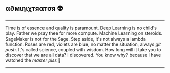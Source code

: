 ## α∂мιηιχтяαтσя 👽

----------------------------------
Time is of essence and quality is paramount.    Deep Learning is no child's play. Father we pray thee for more compute. Machine Learning on steroids. SageMaker is not for the Sage. Step aside, it's not always a lambda function. Roses are red, violets are blue, no matter the situation, always *git push*. It's called science, coupled with wisdom. How long will it take you to discover that we are all data? I discovered. You know why? because I have watched the *master piss* 👀

----------------------------------
<!--
**Adminixtrator/Adminixtrator** is a ✨ _special_ ✨ repository because its `README.md` (this file) appears on your GitHub profile.

Here are some ideas to get you started:

- 🔭 I’m currently working on ...
- 🌱 I’m currently learning ...
- 👯 I’m looking to collaborate on ...
- 🤔 I’m looking for help with ...
- 💬 Ask me about ...
- 📫 How to reach me: ...
- 😄 Pronouns: ...
- ⚡ Fun fact: ...
-->
